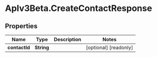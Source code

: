 # ApIv3Beta.CreateContactResponse

## Properties

Name | Type | Description | Notes
------------ | ------------- | ------------- | -------------
**contactId** | **String** |  | [optional] [readonly] 


